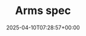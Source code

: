 ---
title: 4. Arms spec
id: 9180FAC4-9F1F-4457-8ED8-A8786A5B0930
date: 2025-04-10T07:28:57+00:00
tags: []
type: 'hevy'
totalWeightInKg: 3,470kg
duration: 33 min
# Disable SEO for this post
outputs: ["HTML"]
robots: "noindex, nofollow"
---